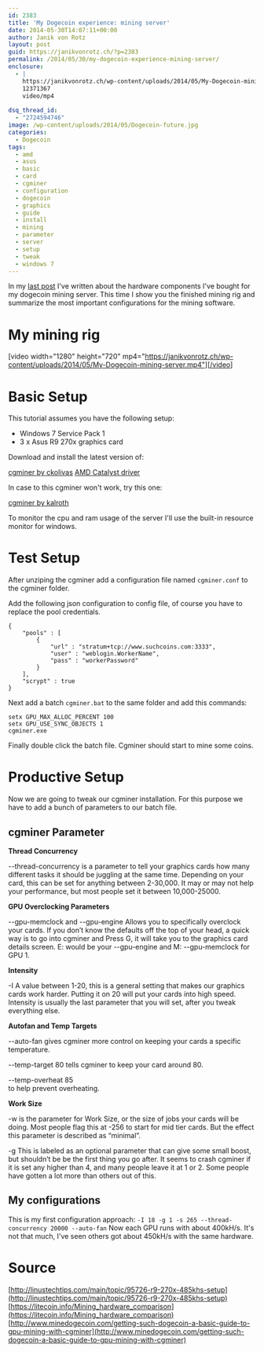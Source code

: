 ```yaml
---
id: 2383
title: 'My Dogecoin experience: mining server'
date: 2014-05-30T14:07:11+00:00
author: Janik von Rotz
layout: post
guid: https://janikvonrotz.ch/?p=2383
permalink: /2014/05/30/my-dogecoin-experience-mining-server/
enclosure:
  - |
    https://janikvonrotz.ch/wp-content/uploads/2014/05/My-Dogecoin-mining-server.mp4
    12371367
    video/mp4
    
dsq_thread_id:
  - "2724594746"
image: /wp-content/uploads/2014/05/Dogecoin-future.jpg
categories:
  - Dogecoin
tags:
  - amd
  - asus
  - basic
  - card
  - cgminer
  - configuration
  - dogecoin
  - graphics
  - guide
  - install
  - mining
  - parameter
  - server
  - setup
  - tweak
  - windows 7
---
```

In my <a href="https://janikvonrotz.ch/2014/05/08/my-dogecoin-experience-part-1-mining-hardware/" title="last post">last post</a> I've written about the hardware components I've bought for my dogecoin mining server.
This time I show you the finished mining rig and summarize the most important configurations for the mining software.
<!--more-->
# My mining rig

[video width="1280" height="720" mp4="https://janikvonrotz.ch/wp-content/uploads/2014/05/My-Dogecoin-mining-server.mp4"][/video]

# Basic Setup

This tutorial assumes you have the following setup:

* Windows 7 Service Pack 1
* 3 x Asus R9 270x graphics card

Download and install the latest version of:

[cgminer by ckolivas](https://github.com/ckolivas/cgminer)
[AMD Catalyst driver](http://support.amd.com/en-us/kb-articles/Pages/latest-catalyst-windows-beta.aspx)

In case to this cgminer won't work, try this one:

[cgminer by kalroth](https://github.com/Kalroth/cgminer-3.7.2-kalroth)

To monitor the cpu and ram usage of the server I'll use the built-in resource monitor for windows.

# Test Setup

After unziping the cgminer add a configuration file named `cgminer.conf` to the cgminer folder.

Add the following json configuration to config file, of course you have to replace the pool credentials.

```
{
	"pools" : [
		{
			"url" : "stratum+tcp://www.suchcoins.com:3333",
			"user" : "weblogin.WorkerName",
			"pass" : "workerPassword"
		}
	],
	"scrypt" : true
}
```

Next add a batch `cgminer.bat` to the same folder and add this commands:

```
setx GPU_MAX_ALLOC_PERCENT 100
setx GPU_USE_SYNC_OBJECTS 1
cgminer.exe
```

Finally double click the batch file. Cgminer should start to mine some coins.

# Productive Setup

Now we are going to tweak our cgminer installation. For this purpose we have to add a bunch of parameters to our batch file.

## cgminer Parameter

**Thread Concurrency**

--thread-concurrency
is a parameter to tell your graphics cards how many different tasks it should be juggling at the same time. Depending on your card, this can be set for anything between 2-30,000.  It may or may not help your performance, but most people set it between 10,000-25000.

**GPU Overclocking Parameters**

--gpu-memclock and --gpu-engine
Allows you to specifically overclock your cards. If you don’t know the defaults off the top of your head, a quick way is to go into cgminer and Press G, it will take you to the graphics card details screen.
E: would be your --gpu-engine and  M: --gpu-memclock for GPU 1.

**Intensity**

-I
A value between 1-20, this is a general setting that makes our graphics cards work harder. 
 Putting it on 20 will put your cards into high speed. Intensity is usually the last parameter that you will set, after you tweak everything else.

**Autofan and Temp Targets**

--auto-fan 
gives cgminer more control on keeping your cards a specific temperature. 

--temp-target 80
tells cgminer to keep your card around 80.  

--temp-overheat 85  
to help prevent overheating. 

**Work Size**

-w 
is the parameter for Work Size, or the size of jobs your cards will be doing.  Most people flag this at -256 to start for mid tier cards.  But the effect this parameter is described as “minimal”.

-g
This is labeled as an optional parameter that can give some small boost, but shouldn’t be be the first thing you go after.  It seems to crash cgminer if it is set any higher than 4, and many people leave it at 1 or 2.  Some people have gotten a lot more than others out of this.

## My configurations

This is my first configuration approach:
`-I 18 -g 1 -s 265 --thread-concurrency 20000 --auto-fan`
Now each GPU runs with about 400kH/s. It's not that much, I've seen others got about 450kH/s with the same hardware.

# Source

[http://linustechtips.com/main/topic/95726-r9-270x-485khs-setup](http://linustechtips.com/main/topic/95726-r9-270x-485khs-setup)
[https://litecoin.info/Mining_hardware_comparison](https://litecoin.info/Mining_hardware_comparison)
[http://www.minedogecoin.com/getting-such-dogecoin-a-basic-guide-to-gpu-mining-with-cgminer](http://www.minedogecoin.com/getting-such-dogecoin-a-basic-guide-to-gpu-mining-with-cgminer)